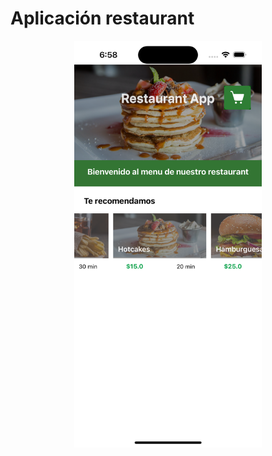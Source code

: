 # Aplicación restaurant
<div align="center">
  <img src="Imagenesreadme/collection1.png" alt="Ventana emergente 1 - Error de autenticación" width="300"/>
</div>

